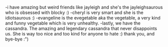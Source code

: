 -i have amazing but weird friends like jayleigh and she's the jayleighsaurous who is obsessed with blocky :)
-cheryl is very smart and she is the idiotsaurous :) 
-evangeline is the evegetable aka the vegetable, a very kind and funny vegetable which is very unhealthy.
-lastly, we have the cassandra. The amazing and legendary cassandra that never disappoints us. She is way too nice and too kind for anyone to hate :)
thank you, and bye-bye :")
